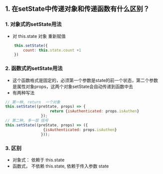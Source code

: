 ## 1. 在setState中传递对象和传递函数有什么区别？

### 1. 对象式的setState用法

-   对 this.state 对象 重新赋值

```javascript
    this.setState({
        count: this.state.count +1
    })
```

### 2. 函数式的setState用法

-   这个函数格式是固定的，必须第一个参数是state的前一个状态，第二个参数是属性对象props，这两个对象setState会自动传递到函数中去
-   有两种写法

```javascript
// 第一种, return  一个对象
this.setState((preState, props) => {
                    return {isAuthenticated: props.isAuthen}
                });
// 第二种, 多一层 括号
this.setState((preState, props) => ({
                 {isAuthenticated: props.isAuthen}
                }));
```

### 3. 区别

-   对象式： 依赖于 this.state
-   函数式， 不依赖 this.state, 依赖于传入参数 state
